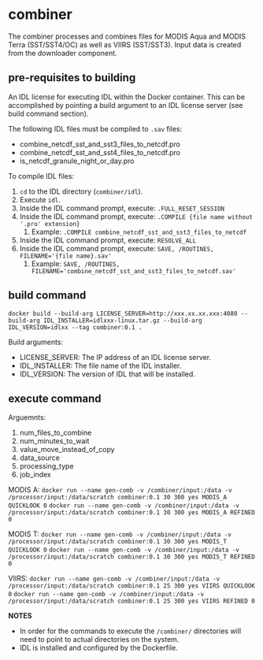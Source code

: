 # combiner

The combiner processes and combines files for MODIS Aqua and MODIS Terra (SST/SST4/OC) as well as VIIRS (SST/SST3). Input data is created from the downloader component.

## pre-requisites to building

An IDL license for executing IDL within the Docker container. This can be accomplished by pointing a build argument to an IDL license server (see build command section).

The following IDL files must be compiled to `.sav` files:
- combine_netcdf_sst_and_sst3_files_to_netcdf.pro
- combine_netcdf_sst_and_sst4_files_to_netcdf.pro
- is_netcdf_granule_night_or_day.pro

To compile IDL files:
1. `cd` to the IDL directory (`combiner/idl`).
2. Execute `idl`.
3. Inside the IDL command prompt, execute: `.FULL_RESET_SESSION`
4. Inside the IDL command prompt, execute: `.COMPILE {file name without '.pro' extension}` 
    1. Example: `.COMPILE combine_netcdf_sst_and_sst3_files_to_netcdf`
5. Inside the IDL command prompt, execute: `RESOLVE_ALL`
6. Inside the IDL command prompt, execute: `SAVE, /ROUTINES, FILENAME='{file name}.sav'`
    1. Example: `SAVE, /ROUTINES, FILENAME='combine_netcdf_sst_and_sst3_files_to_netcdf.sav'`

## build command

`docker build --build-arg LICENSE_SERVER=http://xxx.xx.xx.xxx:4080 --build-arg IDL_INSTALLER=idlxxx-linux.tar.gz --build-arg IDL_VERSION=idlxx --tag combiner:0.1 .`

Build arguments:
- LICENSE_SERVER: The IP address of an IDL license server.
- IDL_INSTALLER: The file name of the IDL installer.
- IDL_VERSION: The version of IDL that will be installed.

## execute command

Arguemnts:
1.	num_files_to_combine
2.	num_minutes_to_wait
3.	value_move_instead_of_copy
4.	data_source
5.	processing_type
6.	job_index

MODIS A: 
`docker run --name gen-comb -v /combiner/input:/data -v /processor/input:/data/scratch combiner:0.1 30 300 yes MODIS_A QUICKLOOK 0`
`docker run --name gen-comb -v /combiner/input:/data -v /processor/input:/data/scratch combiner:0.1 30 300 yes MODIS_A REFINED 0`

MODIS T: 
`docker run --name gen-comb -v /combiner/input:/data -v /processor/input:/data/scratch combiner:0.1 30 300 yes MODIS_T QUICKLOOK 0`
`docker run --name gen-comb -v /combiner/input:/data -v /processor/input:/data/scratch combiner:0.1 30 300 yes MODIS_T REFINED 0`

VIIRS: 
`docker run --name gen-comb -v /combiner/input:/data -v /processor/input:/data/scratch combiner:0.1 25 300 yes VIIRS QUICKLOOK 0`
`docker run --name gen-comb -v /combiner/input:/data -v /processor/input:/data/scratch combiner:0.1 25 300 yes VIIRS REFINED 0`

**NOTES**
- In order for the commands to execute the `/combiner/` directories will need to point to actual directories on the system.
- IDL is installed and configured by the Dockerfile.